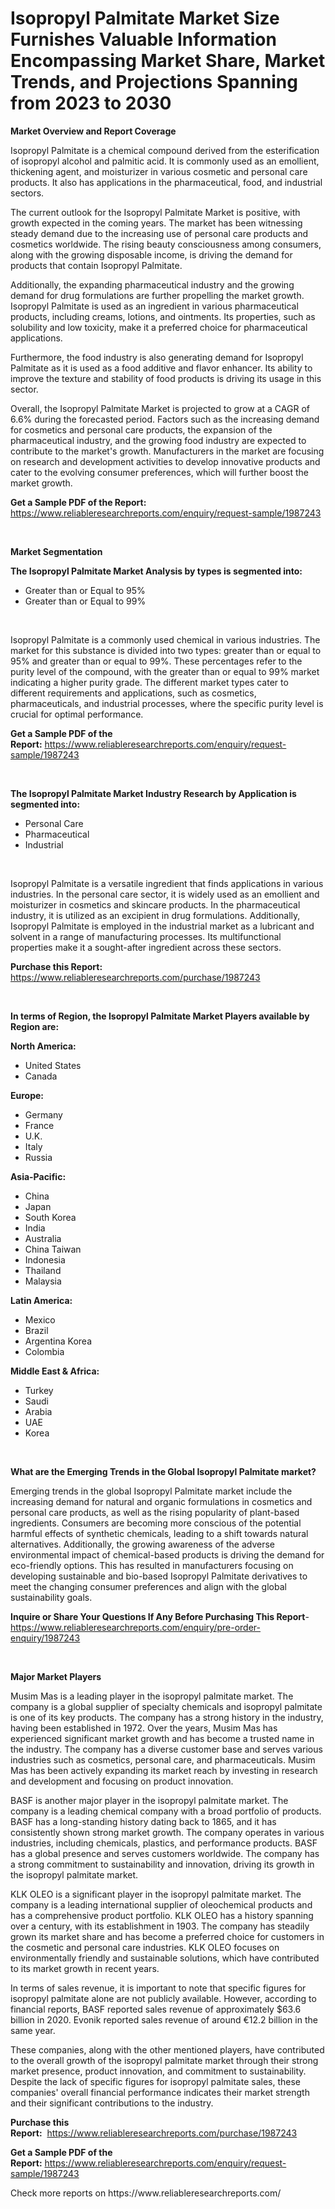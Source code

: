 <p><h1>Isopropyl Palmitate Market Size Furnishes Valuable Information Encompassing Market Share, Market Trends, and Projections Spanning from 2023 to 2030</h1></p><p><strong>Market Overview and Report Coverage</strong></p>
<p><p>Isopropyl Palmitate is a chemical compound derived from the esterification of isopropyl alcohol and palmitic acid. It is commonly used as an emollient, thickening agent, and moisturizer in various cosmetic and personal care products. It also has applications in the pharmaceutical, food, and industrial sectors.</p><p>The current outlook for the Isopropyl Palmitate Market is positive, with growth expected in the coming years. The market has been witnessing steady demand due to the increasing use of personal care products and cosmetics worldwide. The rising beauty consciousness among consumers, along with the growing disposable income, is driving the demand for products that contain Isopropyl Palmitate.</p><p>Additionally, the expanding pharmaceutical industry and the growing demand for drug formulations are further propelling the market growth. Isopropyl Palmitate is used as an ingredient in various pharmaceutical products, including creams, lotions, and ointments. Its properties, such as solubility and low toxicity, make it a preferred choice for pharmaceutical applications.</p><p>Furthermore, the food industry is also generating demand for Isopropyl Palmitate as it is used as a food additive and flavor enhancer. Its ability to improve the texture and stability of food products is driving its usage in this sector.</p><p>Overall, the Isopropyl Palmitate Market is projected to grow at a CAGR of 6.6% during the forecasted period. Factors such as the increasing demand for cosmetics and personal care products, the expansion of the pharmaceutical industry, and the growing food industry are expected to contribute to the market's growth. Manufacturers in the market are focusing on research and development activities to develop innovative products and cater to the evolving consumer preferences, which will further boost the market growth.</p></p>
<p><strong>Get a Sample PDF of the Report:</strong> <a href="https://www.reliableresearchreports.com/enquiry/request-sample/1987243">https://www.reliableresearchreports.com/enquiry/request-sample/1987243</a></p>
<p>&nbsp;</p>
<p><strong>Market Segmentation</strong></p>
<p><strong>The Isopropyl Palmitate Market Analysis by types is segmented into:</strong></p>
<p><ul><li>Greater than or Equal to 95%</li><li>Greater than or Equal to 99%</li></ul></p>
<p>&nbsp;</p>
<p><p>Isopropyl Palmitate is a commonly used chemical in various industries. The market for this substance is divided into two types: greater than or equal to 95% and greater than or equal to 99%. These percentages refer to the purity level of the compound, with the greater than or equal to 99% market indicating a higher purity grade. The different market types cater to different requirements and applications, such as cosmetics, pharmaceuticals, and industrial processes, where the specific purity level is crucial for optimal performance.</p></p>
<p><strong>Get a Sample PDF of the Report:</strong>&nbsp;<a href="https://www.reliableresearchreports.com/enquiry/request-sample/1987243">https://www.reliableresearchreports.com/enquiry/request-sample/1987243</a></p>
<p>&nbsp;</p>
<p><strong>The Isopropyl Palmitate Market Industry Research by Application is segmented into:</strong></p>
<p><ul><li>Personal Care</li><li>Pharmaceutical</li><li>Industrial</li></ul></p>
<p>&nbsp;</p>
<p><p>Isopropyl Palmitate is a versatile ingredient that finds applications in various industries. In the personal care sector, it is widely used as an emollient and moisturizer in cosmetics and skincare products. In the pharmaceutical industry, it is utilized as an excipient in drug formulations. Additionally, Isopropyl Palmitate is employed in the industrial market as a lubricant and solvent in a range of manufacturing processes. Its multifunctional properties make it a sought-after ingredient across these sectors.</p></p>
<p><strong>Purchase this Report:</strong>&nbsp; <a href="https://www.reliableresearchreports.com/purchase/1987243">https://www.reliableresearchreports.com/purchase/1987243</a></p>
<p>&nbsp;</p>
<p><strong>In terms of Region, the Isopropyl Palmitate Market Players available by Region are:</strong></p>
<p>
    <p> <strong> North America: </strong>
        <ul>
            <li>United States</li>
            <li>Canada</li>
        </ul>
        </p> 
    <p> <strong> Europe: </strong>
        <ul>
            <li>Germany</li>
            <li>France</li>
            <li>U.K.</li>
            <li>Italy</li>
            <li>Russia</li>
        </ul>
        </p> 
    <p> <strong> Asia-Pacific: </strong>
        <ul>
            <li>China</li>
            <li>Japan</li>
            <li>South Korea</li>
            <li>India</li>
            <li>Australia</li>
            <li>China Taiwan</li>
            <li>Indonesia</li>
            <li>Thailand</li>
            <li>Malaysia</li>
        </ul>
        </p> 
    <p> <strong> Latin America: </strong>
        <ul>
            <li>Mexico</li>
            <li>Brazil</li>
            <li>Argentina Korea</li>
            <li>Colombia</li>
        </ul>
        </p> 
    <p> <strong> Middle East & Africa: </strong>
        <ul>
            <li>Turkey</li>
            <li>Saudi</li>
            <li>Arabia</li>
            <li>UAE</li>
            <li>Korea</li>
        </ul>
    </p>
    </p>
<p>&nbsp;</p>
<p><strong>What are the Emerging Trends in the Global Isopropyl Palmitate market?</strong></p>
<p><p>Emerging trends in the global Isopropyl Palmitate market include the increasing demand for natural and organic formulations in cosmetics and personal care products, as well as the rising popularity of plant-based ingredients. Consumers are becoming more conscious of the potential harmful effects of synthetic chemicals, leading to a shift towards natural alternatives. Additionally, the growing awareness of the adverse environmental impact of chemical-based products is driving the demand for eco-friendly options. This has resulted in manufacturers focusing on developing sustainable and bio-based Isopropyl Palmitate derivatives to meet the changing consumer preferences and align with the global sustainability goals.</p></p>
<p><strong>Inquire or Share Your Questions If Any Before Purchasing This Report</strong>- <a href="https://www.reliableresearchreports.com/enquiry/pre-order-enquiry/1987243">https://www.reliableresearchreports.com/enquiry/pre-order-enquiry/1987243</a></p>
<p>&nbsp;</p>
<p><strong>Major Market Players</strong></p>
<p><p>Musim Mas is a leading player in the isopropyl palmitate market. The company is a global supplier of specialty chemicals and isopropyl palmitate is one of its key products. The company has a strong history in the industry, having been established in 1972. Over the years, Musim Mas has experienced significant market growth and has become a trusted name in the industry. The company has a diverse customer base and serves various industries such as cosmetics, personal care, and pharmaceuticals. Musim Mas has been actively expanding its market reach by investing in research and development and focusing on product innovation.</p><p>BASF is another major player in the isopropyl palmitate market. The company is a leading chemical company with a broad portfolio of products. BASF has a long-standing history dating back to 1865, and it has consistently shown strong market growth. The company operates in various industries, including chemicals, plastics, and performance products. BASF has a global presence and serves customers worldwide. The company has a strong commitment to sustainability and innovation, driving its growth in the isopropyl palmitate market.</p><p>KLK OLEO is a significant player in the isopropyl palmitate market. The company is a leading international supplier of oleochemical products and has a comprehensive product portfolio. KLK OLEO has a history spanning over a century, with its establishment in 1903. The company has steadily grown its market share and has become a preferred choice for customers in the cosmetic and personal care industries. KLK OLEO focuses on environmentally friendly and sustainable solutions, which have contributed to its market growth in recent years.</p><p>In terms of sales revenue, it is important to note that specific figures for isopropyl palmitate alone are not publicly available. However, according to financial reports, BASF reported sales revenue of approximately $63.6 billion in 2020. Evonik reported sales revenue of around €12.2 billion in the same year.</p><p>These companies, along with the other mentioned players, have contributed to the overall growth of the isopropyl palmitate market through their strong market presence, product innovation, and commitment to sustainability. Despite the lack of specific figures for isopropyl palmitate sales, these companies' overall financial performance indicates their market strength and their significant contributions to the industry.</p></p>
<p><strong>Purchase this Report:</strong>&nbsp;&nbsp;<a href="https://www.reliableresearchreports.com/purchase/1987243">https://www.reliableresearchreports.com/purchase/1987243</a></p>
<p></p>
<p><strong>Get a Sample PDF of the Report:</strong>&nbsp;<a href="https://www.reliableresearchreports.com/enquiry/request-sample/1987243">https://www.reliableresearchreports.com/enquiry/request-sample/1987243</a></p>
<p>Check more reports on https://www.reliableresearchreports.com/</p>
